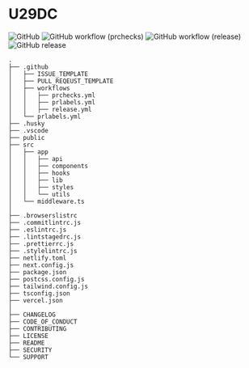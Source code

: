 # U29DC

![GitHub](https://img.shields.io/github/license/iinfin/www)
![GitHub workflow (prchecks)](https://img.shields.io/github/actions/workflow/status/iinfin/www/prchecks.yml?logo=github&label=checks)
![GitHub workflow (release)](https://img.shields.io/github/actions/workflow/status/iinfin/www/release.yml?logo=github&label=release)
![GitHub release](https://img.shields.io/github/v/release/iinfin/www)

```
.
├── .github
│   ├── ISSUE_TEMPLATE
│   ├── PULL_REQEUST_TEMPLATE
│   ├── workflows
│   │   ├── prchecks.yml
│   │   ├── prlabels.yml
│   │   ├── release.yml
│   └── prlabels.yml
├── .husky
├── .vscode
├── public
├── src
│   ├── app
│   │   ├── api
│   │   ├── components
│   │   ├── hooks
│   │   ├── lib
│   │   ├── styles
│   │   └── utils
│   └── middleware.ts
│
├── .browserslistrc
├── .commitlintrc.js
├── .eslintrc.js
├── .lintstagedrc.js
├── .prettierrc.js
├── .stylelintrc.js
├── netlify.toml
├── next.config.js
├── package.json
├── postcss.config.js
├── tailwind.config.js
├── tsconfig.json
├── vercel.json
│
├── CHANGELOG
├── CODE_OF_CONDUCT
├── CONTRIBUTING
├── LICENSE
├── README
├── SECURITY
└── SUPPORT

```
